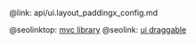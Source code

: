 @link: api/ui.layout_paddingx_config.md

@seolinktop: [mvc library](https://webix.com)
@seolink: [ui draggable](https://webix.com/widget/portlet/)